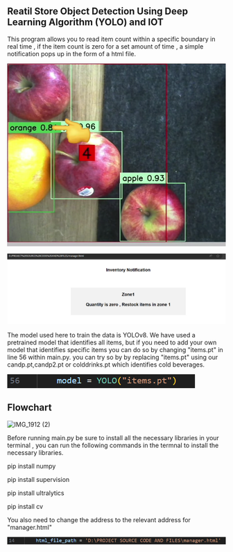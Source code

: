 ## Reatil Store Object Detection Using Deep Learning Algorithm (YOLO) and IOT

This program allows you to read item count within a specific boundary in real time , if the item count is zero for a set amount of time , a simple notification pops up in the form of a html file.

![Within redbox counts items](image.png)

![Notification](image-1.png)


The model used here to train the data is YOLOv8. We have used a pretrained model that identifies all items, but if you need to add your own model that identifies specific items you can do so by changing "items.pt"  in line 56 within main.py. you can try so by by replacing "items.pt" using our candp.pt,candp2.pt or colddrinks.pt which identifies cold beverages.

![in main.py ->  Line56 : change .ptfile](image-4.png)

## Flowchart


![IMG_1912 (2)](https://github.com/FozanAzhar/InventoryYOLO-IOT/assets/95569589/8779a280-19bb-4c84-a7b6-1b7d886faee4)


Before running main.py be sure to install all the necessary libraries in your terminal , you can run the following commands in the termnal to install the necessary libraries. 

pip install numpy

pip install supervision

pip install ultralytics

pip install cv 

You also need to change the address to the relevant address for "manager.html"

![in main.py -> Line 14: change address of manager.html of your directory](image-3.png)
